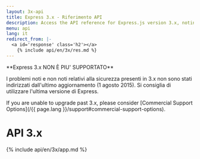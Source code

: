 ```yaml
---
layout: 3x-api
title: Express 3.x - Riferimento API
description: Access the API reference for Express.js version 3.x, noting that this version is end-of-life and no longer maintained - includes details on modules and methods.
menu: api
lang: it
redirect_from: |-
  <a id='response' class='h2'></a>
    {% include api/en/3x/res.md %}
---
```


<div id="api-doc" markdown="1">

  <div class="doc-box doc-warn" markdown="1">
  **Express 3.x NON È PIU' SUPPORTATO**

I problemi noti e non noti relativi alla sicurezza presenti in 3.x non sono stati indirizzati dall'ultimo aggiornamento (1 agosto 2015). Si consiglia di utilizzare l'ultima versione di Express.

If you are unable to upgrade past 3.x, please consider [Commercial Support Options](/{{ page.lang }}/support#commercial-support-options).

  </div>

  <h1>API 3.x</h1>

<a id='application' class='h2'></a>
{% include api/en/3x/app.md %}

</div>
